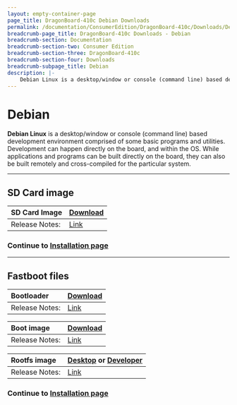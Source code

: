```yaml
---
layout: empty-container-page
page_title: DragonBoard-410c Debian Downloads
permalink: /documentation/ConsumerEdition/DragonBoard-410c/Downloads/Debian.md/
breadcrumb-page_title: DragonBoard-410c Downloads - Debian
breadcrumb-section: Documentation
breadcrumb-section-two: Consumer Edition
breadcrumb-section-three: DragonBoard-410c
breadcrumb-section-four: Downloads
breadcrumb-subpage_title: Debian
description: |-
    Debian Linux is a desktop/window or console (command line) based development environment comprised of some basic programs and utilities. Development can happen directly on the board, and within the OS. While applications and programs can be built directly on the board, they can also be built remotely and cross-compiled for the particular system.
---
```

# Debian

**Debian Linux** is a desktop/window or console (command line) based development environment comprised of some basic programs and utilities. Development can happen directly on the board, and within the OS. While applications and programs can be built directly on the board, they can also be built remotely and cross-compiled for the particular system.

***

## SD Card image

|   SD Card Image    |    [Download](http://builds.96boards.org/releases/DragonBoard-410c/linaro/debian/latest/DragonBoard-410c_sdcard_install_debian-*.zip)    |
|:------------------|:-----------------------|
|Release Notes:     |[Link](http://builds.96boards.org/releases/DragonBoard-410c/linaro/debian/latest/)       |

### Continue to [Installation page](../Installation/)

***

## Fastboot files

|   Bootloader    |    [Download](http://builds.96boards.org/releases/DragonBoard-410c/linaro/rescue/latest/DragonBoard-410c_bootloader_emmc_linux-*.zip)    |
|:------------------|:-----------------------|
|Release Notes:     |[Link](http://builds.96boards.org/releases/DragonBoard-410c/linaro/rescue/latest/)      |

|   Boot image    |    [Download](http://builds.96boards.org/releases/DragonBoard-410c/linaro/debian/latest/boot-linaro-*-qcom-snapdragon-arm64-*.img.gz)    |
|:------------------|:-----------------------|
|Release Notes:     |[Link](http://builds.96boards.org/releases/DragonBoard-410c/linaro/debian/latest/)      |

|   Rootfs image    |    [Desktop](http://builds.96boards.org/releases/DragonBoard-410c/linaro/debian/latest/linaro-*-alip-qcom-snapdragon-arm64-*.img.gz) or [Developer](http://builds.96boards.org/releases/DragonBoard-410c/linaro/debian/latest/linaro-*-developer-qcom-snapdragon-arm64-*.img.gz)   |
|:------------------|:----------------------------------|
|Release Notes:     |[Link](http://builds.96boards.org/releases/DragonBoard-410c/linaro/debian/latest/)      |

### Continue to [Installation page](../Installation/)
